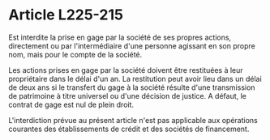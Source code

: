 # Article L225-215

<p>Est interdite la prise en gage par la société de ses propres actions, directement ou par l'intermédiaire d'une personne agissant en son propre nom, mais pour le compte de la société.</p><p>Les actions prises en gage par la société doivent être restituées à leur propriétaire dans le délai d'un an. La restitution peut avoir lieu dans un délai de deux ans si le transfert du gage à la société résulte d'une transmission de patrimoine à titre universel ou d'une décision de justice. A défaut, le contrat de gage est nul de plein droit.</p><p>L'interdiction prévue au présent article n'est pas applicable aux opérations courantes des établissements de crédit et des sociétés de financement.</p>